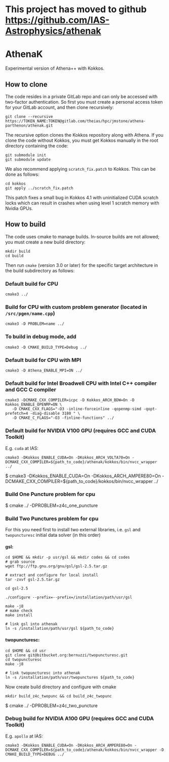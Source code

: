 # This project has moved to github https://github.com/IAS-Astrophysics/athenak

# AthenaK

Experimental version of Athena++ with Kokkos.

## How to clone

The code resides in a private GitLab repo and can only be accessed with two-factor authentication. So first you must create a personal access token for your GitLab account, and then clone recursively:
```
git clone --recursive https://TOKEN_NAME:TOKEN@gitlab.com/theias/hpc/jmstone/athena-parthenon/athenak.git
```
The recursive option clones the Kokkos repository along with Athena. If you clone the code without Kokkos, you must get Kokkos manually in the root directory containing the code:
```
git submodule init
git submodule update
```
We also recommend applying `scratch_fix.patch` to Kokkos. This can be done as follows:
```
cd kokkos
git apply ../scratch_fix.patch
```
This patch fixes a small bug in Kokkos 4.1 with uninitialized CUDA scratch locks which can result in crashes when using level 1 scratch memory with Nvidia GPUs.

## How to build

The code uses cmake to manage builds.  In-source builds are not allowed; you must create a new build directory:
```
mkdir build
cd build
```

Then run `cmake` (version 3.0 or later) for the specific target architecture in the build subdirectory as follows:

### Default build for CPU
```
cmake3 ../
```

### Build for CPU with custom problem generator (located in `/src/pgen/name.cpp`)
```
cmake3 -D PROBLEM=name ../
```

### To build in debug mode, add
```
cmake3 -D CMAKE_BUILD_TYPE=Debug ../
```

### Default build for CPU with MPI
```
cmake3 -D Athena_ENABLE_MPI=ON ../
```

### Default build for Intel Broadwell CPU with Intel C++ compiler and GCC C compiler 
```
cmake3 -DCMAKE_CXX_COMPILER=icpc -D Kokkos_ARCH_BDW=On -D Kokkos_ENABLE_OPENMP=ON \
   -D CMAKE_CXX_FLAGS="-O3 -inline-forceinline -qopenmp-simd -qopt-prefetch=4 -diag-disable 3180 " \
   -D CMAKE_C_FLAGS="-O3 -finline-functions" ../
```

### Default build for NVIDIA V100 GPU (requires GCC and CUDA Toolkit)
E.g. `cuda` at IAS:
```
cmake3 -DKokkos_ENABLE_CUDA=On -DKokkos_ARCH_VOLTA70=On -DCMAKE_CXX_COMPILER=${path_to_code}/athenak/kokkos/bin/nvcc_wrapper ../
```


   $  cmake3 -DKokkos_ENABLE_CUDA=On -DKokkos_ARCH_AMPERE80=On -DCMAKE_CXX_COMPILER=${path_to_code}/kokkos/bin/nvcc_wrapper ../

### Build One Puncture problem for cpu

   $ cmake ../ -DPROBLEM=z4c_one_puncture 

### Build Two Punctures problem for cpu
For this you need first to install two external libraries, i.e. `gsl` and `twopuncturesc` initial data solver (in this order)
#### gsl:
```
cd $HOME && mkdir -p usr/gsl && mkdir codes && cd codes
# grab source
wget ftp://ftp.gnu.org/gnu/gsl/gsl-2.5.tar.gz

# extract and configure for local install
tar -zxvf gsl-2.5.tar.gz

cd gsl-2.5

./configure --prefix=--prefix=/installation/path/usr/gsl

make -j8
# make check
make install

# link gsl into athenak
ln -s /installation/path/usr/gsl ${path_to_code}
```
#### twopuncturesc:
```
cd $HOME && cd usr
git clone git@bitbucket.org:bernuzzi/twopuncturesc.git
cd twopuncturesc
make -j8

# link twopuncturesc into athenak
ln -s /installation/path/usr/twopunctures ${path_to_code}
```
Now create build directory and configure with cmake

```mkdir build_z4c_twopunc && cd build_z4c_twopunc```

   $ cmake ../ -DPROBLEM=z4c_two_puncture
### Debug build for NVIDIA A100 GPU (requires GCC and CUDA Toolkit)
E.g. `apollo` at IAS:
```
cmake3 -DKokkos_ENABLE_CUDA=On -DKokkos_ARCH_AMPERE80=On -DCMAKE_CXX_COMPILER=${path_to_code}/athenak/kokkos/bin/nvcc_wrapper -D CMAKE_BUILD_TYPE=DEBUG ../
```
